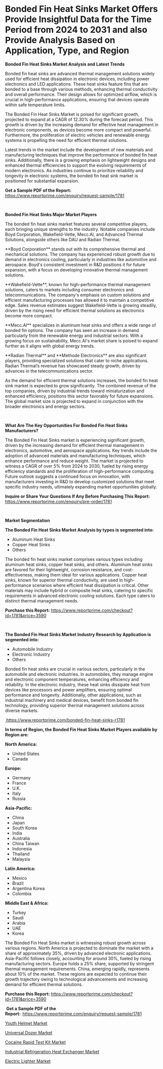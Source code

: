 <p><h1>Bonded Fin Heat Sinks Market Offers Provide Insightful Data for the Time Period from 2024 to 2031 and also Provide Analysis Based on Application, Type, and Region</h1></p><p><strong>Bonded Fin Heat Sinks Market Analysis and Latest Trends</strong></p>
<p><p>Bonded fin heat sinks are advanced thermal management solutions widely used for efficient heat dissipation in electronic devices, including power electronics and LED applications. These heat sinks feature fins that are bonded to a base through various methods, enhancing thermal conductivity and overall performance. Their design allows for optimized airflow, which is crucial in high-performance applications, ensuring that devices operate within safe temperature limits.</p><p>The Bonded Fin Heat Sinks Market is poised for significant growth, projected to expand at a CAGR of 12.30% during the forecast period. This growth is driven by the increasing demand for effective heat management in electronic components, as devices become more compact and powerful. Furthermore, the proliferation of electric vehicles and renewable energy systems is propelling the need for efficient thermal solutions.</p><p>Latest trends in the market include the development of new materials and manufacturing techniques that improve the performance of bonded fin heat sinks. Additionally, there is a growing emphasis on lightweight designs and enhanced thermal efficiencies to support the evolving requirements of modern electronics. As industries continue to prioritize reliability and longevity in electronic systems, the bonded fin heat sink market is positioned for substantial expansion.</p></p>
<p><strong>Get a Sample PDF of the Report:&nbsp;</strong> <a href="https://www.reportprime.com/enquiry/request-sample/1781">https://www.reportprime.com/enquiry/request-sample/1781</a></p>
<p>&nbsp;</p>
<p><strong>Bonded Fin Heat Sinks Major Market Players</strong></p>
<p><p>The bonded fin heat sinks market features several competitive players, each bringing unique strengths to the industry. Notable companies include Boyd Corporation, Wakefield-Vette, Mecc.Al, and Advanced Thermal Solutions, alongside others like DAU and Radian Thermal.</p><p>**Boyd Corporation** stands out with its comprehensive thermal and mechanical solutions. The company has experienced robust growth due to demand in electronics cooling, particularly in industries like automotive and aerospace. Boyd's consistent investment in R&D positions it for future expansion, with a focus on developing innovative thermal management solutions.</p><p>**Wakefield-Vette**, known for high-performance thermal management solutions, caters to markets including consumer electronics and telecommunications. The company's emphasis on custom solutions and efficient manufacturing processes has allowed it to maintain a competitive edge. Sales revenue estimates suggest Wakefield-Vette is growing steadily, driven by the rising need for efficient thermal solutions as electronics become more compact.</p><p>**Mecc.Al** specializes in aluminum heat sinks and offers a wide range of bonded fin options. The company has seen an increase in demand particularly from the renewable energy and industrial sectors. With a growing focus on sustainability, Mecc.Al's market share is poised to expand further as it aligns with global energy trends.</p><p>**Radian Thermal** and **Methode Electronics** are also significant players, providing specialized solutions that cater to niche applications. Radian Thermal’s revenue has showcased steady growth, driven by advances in the telecommunications sector.</p><p>As the demand for efficient thermal solutions increases, the bonded fin heat sink market is expected to grow significantly. The combined revenue of the top companies, driven by industrial trends toward miniaturization and enhanced efficiency, positions this sector favorably for future expansions. The global market size is projected to expand in conjunction with the broader electronics and energy sectors.</p></p>
<p>&nbsp;</p>
<p><strong>What Are The Key Opportunities For Bonded Fin Heat Sinks Manufacturers?</strong></p>
<p><p>The Bonded Fin Heat Sinks market is experiencing significant growth, driven by the increasing demand for efficient thermal management in electronics, automotive, and aerospace applications. Key trends include the adoption of advanced materials and manufacturing techniques, which enhance performance and reduce weight. The market is projected to witness a CAGR of over 5% from 2024 to 2030, fueled by rising energy efficiency standards and the proliferation of high-performance computing. Future outlook suggests a continued focus on innovation, with manufacturers investing in R&D to develop customized solutions that meet specific industry needs, ultimately expanding market opportunities globally.</p></p>
<p><strong>Inquire or Share Your Questions If Any Before Purchasing This Report:</strong> <a href="https://www.reportprime.com/enquiry/pre-order/1781">https://www.reportprime.com/enquiry/pre-order/1781</a></p>
<p>&nbsp;</p>
<p><strong>Market Segmentation</strong></p>
<p><strong>The Bonded Fin Heat Sinks Market Analysis by types is segmented into:</strong></p>
<p><ul><li>Aluminum Heat Sinks</li><li>Copper Heat Sinks</li><li>Others</li></ul></p>
<p><p>The bonded fin heat sinks market comprises various types including aluminum heat sinks, copper heat sinks, and others. Aluminum heat sinks are favored for their lightweight, corrosion resistance, and cost-effectiveness, making them ideal for various applications. Copper heat sinks, known for superior thermal conductivity, are used in high-performance scenarios where efficient heat dissipation is critical. Other materials may include hybrid or composite heat sinks, catering to specific requirements in advanced electronic cooling solutions. Each type caters to distinct thermal management needs.</p></p>
<p><strong>Purchase this Report:&nbsp;</strong><a href="https://www.reportprime.com/checkout?id=1781&price=3590">https://www.reportprime.com/checkout?id=1781&price=3590</a></p>
<p>&nbsp;</p>
<p><strong>The Bonded Fin Heat Sinks Market Industry Research by Application is segmented into:</strong></p>
<p><ul><li>Automobile Industry</li><li>Electronic Industry</li><li>Others</li></ul></p>
<p><p>Bonded fin heat sinks are crucial in various sectors, particularly in the automobile and electronic industries. In automobiles, they manage engine and electronic component temperatures, enhancing efficiency and reliability. In the electronic industry, these heat sinks dissipate heat from devices like processors and power amplifiers, ensuring optimal performance and longevity. Additionally, other applications, such as industrial machinery and medical devices, benefit from bonded fin technology, providing superior thermal management solutions across diverse markets.</p></p>
<p><a href="https://www.reportprime.com/bonded-fin-heat-sinks-r1781">&nbsp;https://www.reportprime.com/bonded-fin-heat-sinks-r1781</a></p>
<p><strong>In terms of Region, the Bonded Fin Heat Sinks Market Players available by Region are:</strong></p>
<p>
    <p> <strong> North America: </strong>
        <ul>
            <li>United States</li>
            <li>Canada</li>
        </ul>
        </p> 
    <p> <strong> Europe: </strong>
        <ul>
            <li>Germany</li>
            <li>France</li>
            <li>U.K.</li>
            <li>Italy</li>
            <li>Russia</li>
        </ul>
        </p> 
    <p> <strong> Asia-Pacific: </strong>
        <ul>
            <li>China</li>
            <li>Japan</li>
            <li>South Korea</li>
            <li>India</li>
            <li>Australia</li>
            <li>China Taiwan</li>
            <li>Indonesia</li>
            <li>Thailand</li>
            <li>Malaysia</li>
        </ul>
        </p> 
    <p> <strong> Latin America: </strong>
        <ul>
            <li>Mexico</li>
            <li>Brazil</li>
            <li>Argentina Korea</li>
            <li>Colombia</li>
        </ul>
        </p> 
    <p> <strong> Middle East & Africa: </strong>
        <ul>
            <li>Turkey</li>
            <li>Saudi</li>
            <li>Arabia</li>
            <li>UAE</li>
            <li>Korea</li>
        </ul>
    </p>
    </p>
<p><p>The Bonded Fin Heat Sinks market is witnessing robust growth across various regions. North America is projected to dominate the market with a share of approximately 35%, driven by advanced electronic applications. Asia-Pacific follows closely, accounting for around 30%, fueled by rising manufacturing sectors. Europe holds a 25% share, supported by stringent thermal management requirements. China, emerging rapidly, represents about 10% of the market. These regions are expected to continue their growth trajectory owing to technological advancements and increasing demand for efficient thermal solutions.</p></p>
<p><strong>Purchase this Report: </strong><a href="https://www.reportprime.com/checkout?id=1781&price=3590">https://www.reportprime.com/checkout?id=1781&price=3590</a></p>
<p>&nbsp;<strong>Get a Sample PDF of the Report:&nbsp;&nbsp;</strong><a href="https://www.reportprime.com/enquiry/request-sample/1781">https://www.reportprime.com/enquiry/request-sample/1781</a></p>
<p><strong></strong></p>
<p><p><a href="https://www.linkedin.com/pulse/in-depth-analysis-global-youth-helmet-market-scope-its-rapid-f29of?trackingId=ZqOTixZPSziwasZ7oxsRNg%3D%3D">Youth Helmet Market</a></p><p><a href="https://medium.com/@guadaluannon456456/booming-universal-dozer-market-sector-market-analysis-and-growth-projections-till-2031-8fff907fe4d1">Universal Dozer Market</a></p><p><a href="https://medium.com/@loganunn65756/pioneering-growth-analyzing-global-cocaine-rapid-test-kit-market-dynamics-2024-2031-9ff0670bdc81">Cocaine Rapid Test Kit Market</a></p><p><a href="https://issuu.com/reportprime-2/docs/industrial-refrigeration-heat-excha_6491e1de3829b1">Industrial Refrigeration Heat Exchanger Market</a></p><p><a href="https://www.linkedin.com/pulse/strategic-roadmap-success-global-electric-lighter-market-analysis2024-qrajf?trackingId=vWPAdBpsR8muPxfbr8%2BAaw%3D%3D">Electric Lighter Market</a></p></p>